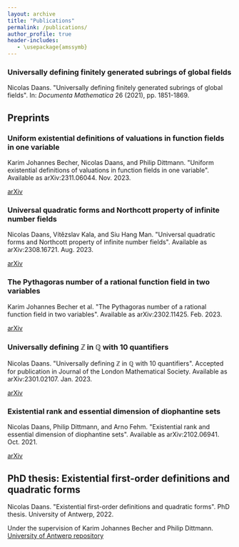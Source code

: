 ```yaml
---
layout: archive
title: "Publications"
permalink: /publications/
author_profile: true
header-includes:
   - \usepackage{amssymb}
---
```


### Universally defining finitely generated subrings of global fields
Nicolas Daans. "Universally defining finitely generated subrings of global fields". In: *Documenta Mathematica* 26 (2021), pp. 1851-1869.

## Preprints

### Uniform existential definitions of valuations in function fields in one variable
Karim Johannes Becher, Nicolas Daans, and Philip Dittmann. "Uniform existential definitions of valuations in function fields in one variable". Available as arXiv:2311.06044. Nov. 2023.

[arXiv](https://arxiv.org/abs/2311.06044)

### Universal quadratic forms and Northcott property of infinite number fields
Nicolas Daans, Vı́tězslav Kala, and Siu Hang Man. "Universal quadratic forms and Northcott property of infinite number fields". Available as arXiv:2308.16721. Aug. 2023.

[arXiv](https://arxiv.org/abs/2308.16721)

### The Pythagoras number of a rational function field in two variables
Karim Johannes Becher et al. "The Pythagoras number of a rational function field in two variables". Available as arXiv:2302.11425. Feb. 2023.

[arXiv](https://arxiv.org/abs/2302.11425)

### Universally defining $\mathbb{Z}$ in $\mathbb{Q}$ with $10$ quantifiers
Nicolas Daans. "Universally defining $\mathbb{Z}$ in $\mathbb{Q}$ with 10 quantifiers". Accepted for publication in Journal of the London Mathematical Society. Available as arXiv:2301.02107. Jan. 2023.

[arXiv](https://arxiv.org/abs/2301.02107)

### Existential rank and essential dimension of diophantine sets
Nicolas Daans, Philip Dittmann, and Arno Fehm. "Existential rank and essential dimension of diophantine sets". Available as arXiv:2102.06941. Oct. 2021.

[arXiv](https://arxiv.org/abs/2102.06941)

## PhD thesis: Existential first-order definitions and quadratic forms
Nicolas Daans. "Existential first-order definitions and quadratic forms". PhD thesis. University of Antwerp, 2022.

Under the supervision of Karim Johannes Becher and Philip Dittmann.
[University of Antwerp repository](https://hdl.handle.net/10067/1903760151162165141)